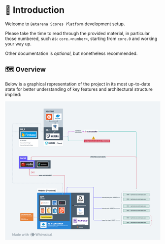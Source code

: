 # 📌 Introduction

Welcome to `Betarena Scores Platform` development setup.

Please take the time to read through the provided material, in particular those numbered, such as: `core.<number>`, starting from `core.0` and working your way up.

Other documentation is _optional_, but nonetheless recommended.

## 🗺 Overview

Below is a graphical representation of the project in its most up-to-date state for better understanding of key features and architectural structure implied:

![Alt text](.assets/overview.png)